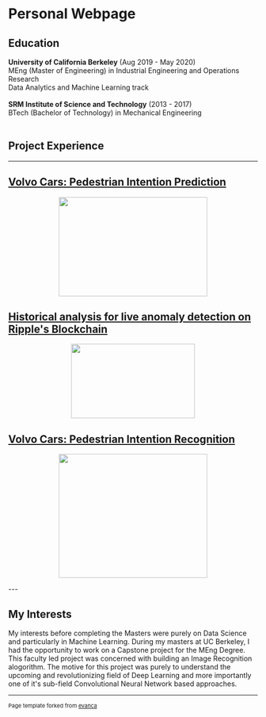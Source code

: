 # Personal Webpage

## Education

**University of California Berkeley** (Aug 2019 - May 2020)
<br>
MEng (Master of Engineering) in Industrial Engineering and Operations Research
<br>
Data Analytics and Machine Learning track
<br><br>
**SRM Institute of Science and Technology** (2013 - 2017)
<br>
BTech (Bachelor of Technology) in Mechanical Engineering
<br><br>

## Project Experience
---

[Volvo Cars: Pedestrian Intention Prediction](/meng_volvo.md)
---
<p align='center'>
    <img src="images/website.JPG?raw=true" width="300" height="200"/>
</p>

[Historical analysis for live anomaly detection on Ripple's Blockchain](/ripple)
---
<p align='center'>
    <img src="images/ripple.png?raw=true" width="250" height="150"/>
</p>

[Volvo Cars: Pedestrian Intention Recognition](/volvo)
---
<p align='center'>
    <img src="images/modelC1.gif?raw=true" width="300" height="250"/>
</p>
---

## My Interests

My interests before completing the Masters were purely on Data Science and particularly in Machine Learning. During my masters at UC Berkeley, I had the opportunity to work on a Capstone project for the MEng Degree. This faculty led project was concerned with building an Image Recognition alogorithm. The motive for this project was purely to understand the upcoming and revolutionizing field of Deep Learning and more importantly one of it's sub-field Convolutional Neural Network based approaches. 

---
<p style="font-size:11px">Page template forked from <a href="https://github.com/evanca/quick-portfolio">evanca</a></p>
<!-- Remove above link if you don't want to attibute -->
